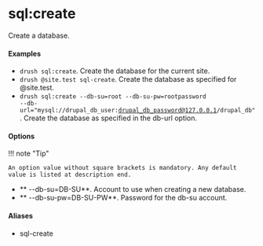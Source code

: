 # sql:create

Create a database.

#### Examples

- <code>drush sql:create</code>. Create the database for the current site.
- <code>drush @site.test sql-create</code>. Create the database as specified for @site.test.
- <code>drush sql:create --db-su=root --db-su-pw=rootpassword --db-url="mysql://drupal_db_user:drupal_db_password@127.0.0.1/drupal_db"</code>. Create the database as specified in the db-url option.

#### Options

!!! note "Tip"

    An option value without square brackets is mandatory. Any default value is listed at description end.

- ** --db-su=DB-SU**. Account to use when creating a new database.
- ** --db-su-pw=DB-SU-PW**. Password for the db-su account.

#### Aliases

- sql-create

